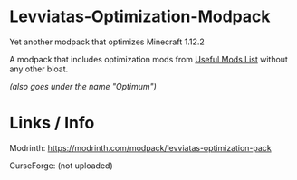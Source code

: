 # Levviatas-Optimization-Modpack
Yet another modpack that optimizes Minecraft 1.12.2

A modpack that includes optimization mods from [Useful Mods List](https://github.com/TheUsefulLists/UsefulMods/blob/main/Performance/Performance112.md) without any other bloat.

_(also goes under the name "Optimum")_
 
# Links / Info
Modrinth: https://modrinth.com/modpack/levviatas-optimization-pack

CurseForge: (not uploaded)
